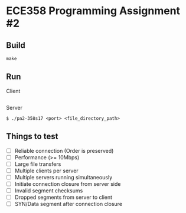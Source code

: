 # ECE358 Programming Assignment #2

## Build
``` make ```

## Run
Client
```

```

Server
```
$ ./pa2-358s17 <port> <file_directory_path> 
```

## Things to test
- [ ] Reliable connection (Order is preserved)
- [ ] Performance (>= 10Mbps)
- [ ] Large file transfers
- [ ] Multiple clients per server
- [ ] Multiple servers running simultaneously
- [ ] Initiate connection closure from server side
- [ ] Invalid segment checksums
- [ ] Dropped segments from server to client
- [ ] SYN/Data segment after connection closure
